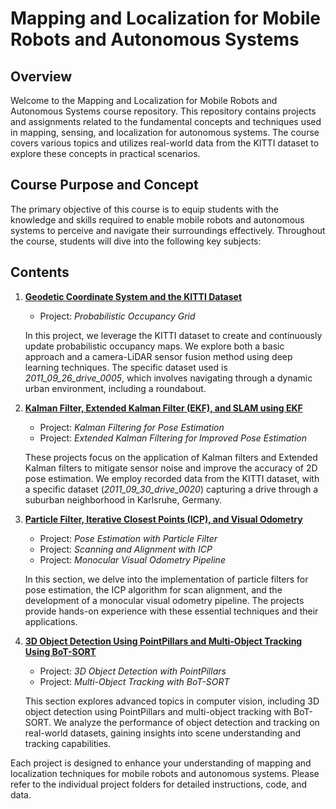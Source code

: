 # Mapping and Localization for Mobile Robots and Autonomous Systems

## Overview

Welcome to the Mapping and Localization for Mobile Robots and Autonomous Systems course repository. This repository contains projects and assignments related to the fundamental concepts and techniques used in mapping, sensing, and localization for autonomous systems. The course covers various topics and utilizes real-world data from the KITTI dataset to explore these concepts in practical scenarios.

## Course Purpose and Concept

The primary objective of this course is to equip students with the knowledge and skills required to enable mobile robots and autonomous systems to perceive and navigate their surroundings effectively. Throughout the course, students will dive into the following key subjects:

## Contents

1. [**Geodetic Coordinate System and the KITTI Dataset**](https://github.com/nimiCurtis/Mobile_Robot_Localization_and_Mapping_Course/tree/main/Project_%231_Mapping_%26_OccupancyMap)

   - Project: *Probabilistic Occupancy Grid*
   
   In this project, we leverage the KITTI dataset to create and continuously update probabilistic occupancy maps. We explore both a basic approach and a camera-LiDAR sensor fusion method using deep learning techniques. The specific dataset used is *2011_09_26_drive_0005*, which involves navigating through a dynamic urban environment, including a roundabout.

2. [**Kalman Filter, Extended Kalman Filter (EKF), and SLAM using EKF**](https://github.com/nimiCurtis/Mobile_Robot_Localization_and_Mapping_Course/tree/main/Project_%232_KalmanFilters_%26_SensorFusion)

   - Project: *Kalman Filtering for Pose Estimation*
   - Project: *Extended Kalman Filtering for Improved Pose Estimation*
   
   These projects focus on the application of Kalman filters and Extended Kalman filters to mitigate sensor noise and improve the accuracy of 2D pose estimation. We employ recorded data from the KITTI dataset, with a specific dataset (*2011_09_30_drive_0020*) capturing a drive through a suburban neighborhood in Karlsruhe, Germany.

3. [**Particle Filter, Iterative Closest Points (ICP), and Visual Odometry**](https://github.com/nimiCurtis/Mobile_Robot_Localization_and_Mapping_Course/tree/main/Project_%233%20_ParticlFilter_ICP_VisualOdometry)

   - Project: *Pose Estimation with Particle Filter*
   - Project: *Scanning and Alignment with ICP*
   - Project: *Monocular Visual Odometry Pipeline*
   
   In this section, we delve into the implementation of particle filters for pose estimation, the ICP algorithm for scan alignment, and the development of a monocular visual odometry pipeline. The projects provide hands-on experience with these essential techniques and their applications.

4. [**3D Object Detection Using PointPillars and Multi-Object Tracking Using BoT-SORT**](https://github.com/nimiCurtis/Mobile_Robot_Localization_and_Mapping_Course/tree/main/Project_%234_3DObjectDetection_%26_Tracking)

   - Project: *3D Object Detection with PointPillars*
   - Project: *Multi-Object Tracking with BoT-SORT*
   
   This section explores advanced topics in computer vision, including 3D object detection using PointPillars and multi-object tracking with BoT-SORT. We analyze the performance of object detection and tracking on real-world datasets, gaining insights into scene understanding and tracking capabilities.

Each project is designed to enhance your understanding of mapping and localization techniques for mobile robots and autonomous systems. Please refer to the individual project folders for detailed instructions, code, and data.



